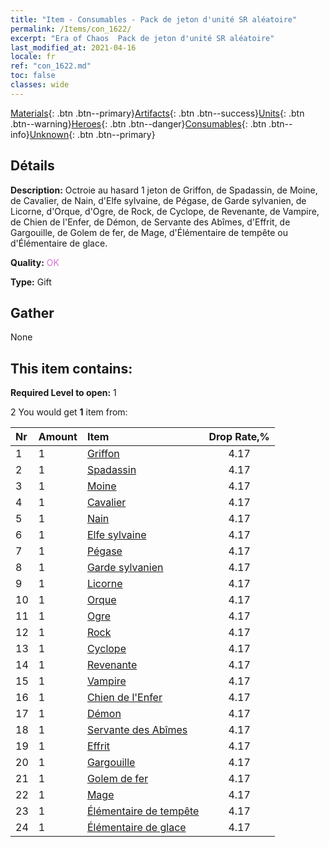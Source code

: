 ```yaml
---
title: "Item - Consumables - Pack de jeton d'unité SR aléatoire"
permalink: /Items/con_1622/
excerpt: "Era of Chaos  Pack de jeton d'unité SR aléatoire"
last_modified_at: 2021-04-16
locale: fr
ref: "con_1622.md"
toc: false
classes: wide
---
```

 [Materials](/fr/Items/){: .btn .btn--primary}[Artifacts](/fr/Items/Artifacts/){: .btn .btn--success}[Units](/fr/Items/Units/){: .btn .btn--warning}[Heroes](/fr/Items/Heroes/){: .btn .btn--danger}[Consumables](/fr/Items/Consumables/){: .btn .btn--info}[Unknown](/fr/Items/Unknown/){: .btn .btn--primary}

## Détails
 **Description:** Octroie au hasard 1 jeton de Griffon, de Spadassin, de Moine, de Cavalier, de Nain, d'Elfe sylvaine, de Pégase, de Garde sylvanien, de Licorne, d'Orque, d'Ogre, de Rock, de Cyclope, de Revenante, de Vampire, de Chien de l'Enfer, de Démon, de Servante des Abîmes, d'Effrit, de Gargouille, de Golem de fer, de Mage, d'Élémentaire de tempête ou d'Élémentaire de glace.

 **Quality:** <span style="color: #DA70D6">OK</span>

 **Type:** Gift

## Gather

  None

## This item contains:

 **Required Level to open:** 1

 2 You would get **1** item  from:

  | Nr | Amount |     Item    | Drop Rate,% |
  |:---|:-------|:------------|:---------:|
  | 1 | 1 | [Griffon](/fr/Items/unt_192/) | 4.17 | 
  | 2 | 1 | [Spadassin](/fr/Items/unt_193/) | 4.17 | 
  | 3 | 1 | [Moine](/fr/Items/unt_194/) | 4.17 | 
  | 4 | 1 | [Cavalier ](/fr/Items/unt_195/) | 4.17 | 
  | 5 | 1 | [Nain](/fr/Items/unt_200/) | 4.17 | 
  | 6 | 1 | [Elfe sylvaine](/fr/Items/unt_201/) | 4.17 | 
  | 7 | 1 | [Pégase](/fr/Items/unt_202/) | 4.17 | 
  | 8 | 1 | [Garde sylvanien](/fr/Items/unt_203/) | 4.17 | 
  | 9 | 1 | [Licorne](/fr/Items/unt_204/) | 4.17 | 
  | 10 | 1 | [Orque](/fr/Items/unt_219/) | 4.17 | 
  | 11 | 1 | [Ogre](/fr/Items/unt_220/) | 4.17 | 
  | 12 | 1 | [Rock](/fr/Items/unt_221/) | 4.17 | 
  | 13 | 1 | [Cyclope](/fr/Items/unt_222/) | 4.17 | 
  | 14 | 1 | [Revenante](/fr/Items/unt_210/) | 4.17 | 
  | 15 | 1 | [Vampire](/fr/Items/unt_211/) | 4.17 | 
  | 16 | 1 | [Chien de l'Enfer](/fr/Items/unt_228/) | 4.17 | 
  | 17 | 1 | [Démon](/fr/Items/unt_229/) | 4.17 | 
  | 18 | 1 | [Servante des Abîmes](/fr/Items/unt_230/) | 4.17 | 
  | 19 | 1 | [Effrit](/fr/Items/unt_231/) | 4.17 | 
  | 20 | 1 | [Gargouille](/fr/Items/unt_236/) | 4.17 | 
  | 21 | 1 | [Golem de fer](/fr/Items/unt_237/) | 4.17 | 
  | 22 | 1 | [Mage](/fr/Items/unt_238/) | 4.17 | 
  | 23 | 1 | [Élémentaire de tempête](/fr/Items/unt_263/) | 4.17 | 
  | 24 | 1 | [Élémentaire de glace](/fr/Items/unt_264/) | 4.17 | 
